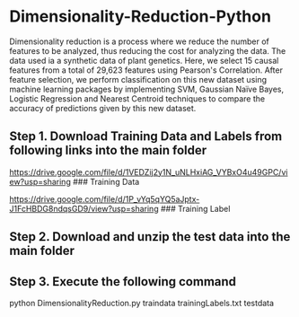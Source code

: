 # Dimensionality-Reduction-Python

Dimensionality reduction is a process where we reduce the number of features to be analyzed, thus reducing the cost for analyzing the data. The data used ia a synthetic data of plant genetics. Here, we select 15 causal features from a total of 29,623 features using Pearson's Correlation. After feature selection, we perform classification on this new dataset using machine learning packages by implementing SVM, Gaussian  Naïve Bayes, Logistic Regression and Nearest Centroid techniques to compare the accuracy of predictions given by this new dataset.

## Step 1. Download Training Data and Labels from following links into the main folder

https://drive.google.com/file/d/1VEDZij2y1N_uNLHxiAG_VYBxO4u49GPC/view?usp=sharing    ### Training Data

https://drive.google.com/file/d/1P_vYq5qYQ5aJptx-J1FcHBDG8ndqsGD9/view?usp=sharing    ### Training Label

## Step 2. Download and unzip the test data into the main folder

## Step 3. Execute the following command

python DimensionalityReduction.py traindata trainingLabels.txt testdata

